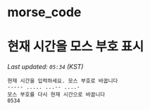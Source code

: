 # morse_code
# 현재 시간을 모스 부호 표시
<!-- MORSE_TIME_START -->
_Last updated: `05:34` (KST)_

```
현재 시간을 입력하세요. 모스 부호로 바꿉니다
----- ..... ...-- ....-
모스 부호를 다시 현재 시간으로 바꿉니다
0534
```
<!-- MORSE_TIME_END -->
